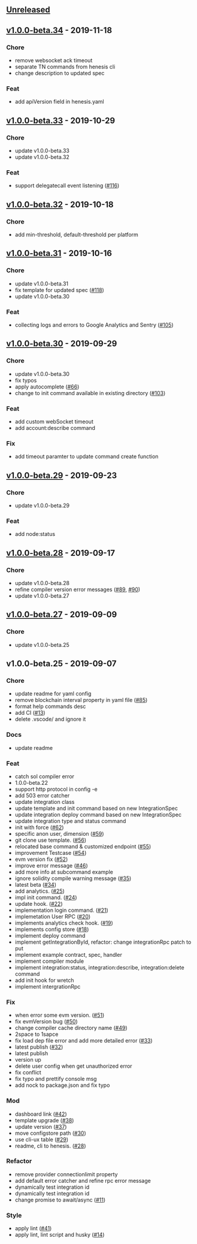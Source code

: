 <a name="unreleased"></a>
## [Unreleased]


<a name="v1.0.0-beta.34"></a>
## [v1.0.0-beta.34] - 2019-11-18
### Chore
- remove websocket ack timeout
- separate TN commands from henesis cli
- change description to updated spec

### Feat
- add apiVersion field in henesis.yaml


<a name="v1.0.0-beta.33"></a>
## [v1.0.0-beta.33] - 2019-10-29
### Chore
- update v1.0.0-beta.33
- update v1.0.0-beta.32

### Feat
- support delegatecall event listening ([#116](https://github.com/HAECHI-LABS/henesis-cli/issues/116))


<a name="v1.0.0-beta.32"></a>
## [v1.0.0-beta.32] - 2019-10-18
### Chore
- add min-threshold, default-threshold per platform


<a name="v1.0.0-beta.31"></a>
## [v1.0.0-beta.31] - 2019-10-16
### Chore
- update v1.0.0-beta.31
- fix template for updated spec ([#118](https://github.com/HAECHI-LABS/henesis-cli/issues/118))
- update v1.0.0-beta.30

### Feat
- collecting logs and errors to Google Analytics and Sentry ([#105](https://github.com/HAECHI-LABS/henesis-cli/issues/105))


<a name="v1.0.0-beta.30"></a>
## [v1.0.0-beta.30] - 2019-09-29
### Chore
- update v1.0.0-beta.30
- fix typos
- apply autocomplete ([#66](https://github.com/HAECHI-LABS/henesis-cli/issues/66))
- change to init command available in existing directory ([#103](https://github.com/HAECHI-LABS/henesis-cli/issues/103))

### Feat
- add custom webSocket timeout
- add account:describe command

### Fix
- add timeout paramter to update command create function


<a name="v1.0.0-beta.29"></a>
## [v1.0.0-beta.29] - 2019-09-23
### Chore
- update v1.0.0-beta.29

### Feat
- add node:status


<a name="v1.0.0-beta.28"></a>
## [v1.0.0-beta.28] - 2019-09-17
### Chore
- update v1.0.0-beta.28
- refine compiler version error messages ([#89](https://github.com/HAECHI-LABS/henesis-cli/issues/89), [#90](https://github.com/HAECHI-LABS/henesis-cli/issues/90))
- update v1.0.0-beta.27


<a name="v1.0.0-beta.27"></a>
## [v1.0.0-beta.27] - 2019-09-09
### Chore
- update v1.0.0-beta.25


<a name="v1.0.0-beta.25"></a>
## v1.0.0-beta.25 - 2019-09-07
### Chore
- update readme for yaml config
- remove blockchain interval property in yaml file ([#85](https://github.com/HAECHI-LABS/henesis-cli/issues/85))
- format help commands desc
- add CI ([#13](https://github.com/HAECHI-LABS/henesis-cli/issues/13))
- delete .vscode/ and ignore it

### Docs
- update readme

### Feat
- catch sol compiler error
- 1.0.0-beta.22
- support http protocol in config -e
- add 503 error catcher
- update integration class
- update template and init command based on new IntegrationSpec
- update integration deploy command based on new IntegrationSpec
- update integration type and status command
- init with force ([#62](https://github.com/HAECHI-LABS/henesis-cli/issues/62))
- specific anon user, dimension ([#59](https://github.com/HAECHI-LABS/henesis-cli/issues/59))
- git clone use template. ([#56](https://github.com/HAECHI-LABS/henesis-cli/issues/56))
- relocated base command & customized endpoint ([#55](https://github.com/HAECHI-LABS/henesis-cli/issues/55))
- improvement Testcase ([#54](https://github.com/HAECHI-LABS/henesis-cli/issues/54))
- evm version fix ([#52](https://github.com/HAECHI-LABS/henesis-cli/issues/52))
- improve error message ([#46](https://github.com/HAECHI-LABS/henesis-cli/issues/46))
- add more info at subcommand example
- ignore solidity compile warning message ([#35](https://github.com/HAECHI-LABS/henesis-cli/issues/35))
- latest beta ([#34](https://github.com/HAECHI-LABS/henesis-cli/issues/34))
- add analytics. ([#25](https://github.com/HAECHI-LABS/henesis-cli/issues/25))
- impl init command. ([#24](https://github.com/HAECHI-LABS/henesis-cli/issues/24))
- update hook. ([#22](https://github.com/HAECHI-LABS/henesis-cli/issues/22))
- implementation login command. ([#21](https://github.com/HAECHI-LABS/henesis-cli/issues/21))
- implemetation User RPC ([#20](https://github.com/HAECHI-LABS/henesis-cli/issues/20))
- implements analytics check hook. ([#19](https://github.com/HAECHI-LABS/henesis-cli/issues/19))
- implements config store ([#18](https://github.com/HAECHI-LABS/henesis-cli/issues/18))
- implement deploy command
- implement getIntegrationById, refactor: change integrationRpc patch to put
- implement example contract, spec, handler
- implement compiler module
- implement integration:status, integration:describe, integration:delete command
- add init hook for wretch
- implement intergrationRpc

### Fix
- when error some evm version. ([#51](https://github.com/HAECHI-LABS/henesis-cli/issues/51))
- fix evmVersion bug ([#50](https://github.com/HAECHI-LABS/henesis-cli/issues/50))
- change compiler cache directory name ([#49](https://github.com/HAECHI-LABS/henesis-cli/issues/49))
- 2space to 1sapce
- fix load dep file error and add more detailed error ([#33](https://github.com/HAECHI-LABS/henesis-cli/issues/33))
- latest publish ([#32](https://github.com/HAECHI-LABS/henesis-cli/issues/32))
- latest publish
- version up
- delete user config when get unauthorized error
- fix conflict
- fix typo and prettify console msg
- add nock to package.json and fix typo

### Mod
- dashboard link ([#42](https://github.com/HAECHI-LABS/henesis-cli/issues/42))
- template upgrade ([#38](https://github.com/HAECHI-LABS/henesis-cli/issues/38))
- update version ([#37](https://github.com/HAECHI-LABS/henesis-cli/issues/37))
- move configstore path ([#30](https://github.com/HAECHI-LABS/henesis-cli/issues/30))
- use cli-ux table ([#29](https://github.com/HAECHI-LABS/henesis-cli/issues/29))
- readme, cli to henesis. ([#28](https://github.com/HAECHI-LABS/henesis-cli/issues/28))

### Refactor
- remove provider connectionlimit property
- add default error catcher and refine rpc error message
- dynamically test integration id
- dynamically test integration id
- change promise to await/async ([#11](https://github.com/HAECHI-LABS/henesis-cli/issues/11))

### Style
- apply lint ([#41](https://github.com/HAECHI-LABS/henesis-cli/issues/41))
- apply lint, lint script and husky ([#14](https://github.com/HAECHI-LABS/henesis-cli/issues/14))


[Unreleased]: https://github.com/HAECHI-LABS/henesis-cli/compare/v1.0.0-beta.34...HEAD
[v1.0.0-beta.34]: https://github.com/HAECHI-LABS/henesis-cli/compare/v1.0.0-beta.33...v1.0.0-beta.34
[v1.0.0-beta.33]: https://github.com/HAECHI-LABS/henesis-cli/compare/v1.0.0-beta.32...v1.0.0-beta.33
[v1.0.0-beta.32]: https://github.com/HAECHI-LABS/henesis-cli/compare/v1.0.0-beta.31...v1.0.0-beta.32
[v1.0.0-beta.31]: https://github.com/HAECHI-LABS/henesis-cli/compare/v1.0.0-beta.30...v1.0.0-beta.31
[v1.0.0-beta.30]: https://github.com/HAECHI-LABS/henesis-cli/compare/v1.0.0-beta.29...v1.0.0-beta.30
[v1.0.0-beta.29]: https://github.com/HAECHI-LABS/henesis-cli/compare/v1.0.0-beta.28...v1.0.0-beta.29
[v1.0.0-beta.28]: https://github.com/HAECHI-LABS/henesis-cli/compare/v1.0.0-beta.27...v1.0.0-beta.28
[v1.0.0-beta.27]: https://github.com/HAECHI-LABS/henesis-cli/compare/v1.0.0-beta.25...v1.0.0-beta.27
